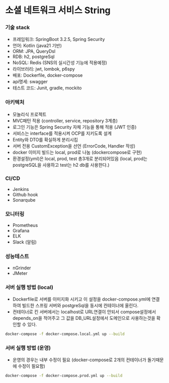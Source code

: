 # 소셜 네트워크 서비스 String

### 기술 stack
- 프레임워크: SpringBoot 3.2.5, Spring Security
- 언어: Kotlin (java21 기반)
- ORM: JPA, QueryDsl
- RDB: h2, postgreSql
- NoSQL: Redis (SNS의 실시간성 기능에 적용예정)
- 라이브러리: jwt, lombok, p6spy
- 배포: Dockerfile, docker-compose
- api명세: swagger
- 테스트 코드: Junit, gradle, mockito

### 아키텍처
- 모놀리식 프로젝트
- MVC패턴 적용 (controller, service, repository 3계층)
- 로그인 기능은 Spring Security 자체 기능을 통해 적용 (JWT 인증)
- 서비스는 interface를 적용시켜 OCP를 지키도록 설계
- Entity와 DTO를 확실하게 분리시킴
- 서버 전용 CustomException을 선언 (ErrorCode, Handler 작성)
- docker 이미지 빌드는 local, prod로 나눔 (dockercompose로 구현)
- 환경설정(yml)은 local, prod, test 총3개로 분리되어있음 (local, prod는 postgreSQL을 사용하고 test는 h2 db를 사용한다.)

### CI/CD
- Jenkins
- Github hook
- Sonarqube

### 모니터링
- Prometheus
- Grafana
- ELK
- Slack (알림)

### 성능테스트
- nGrinder
- JMeter

### 서버 실행 방법 (local)
- Dockerfile로 서버를 이미지화 시키고 이 설정을 docker-compose.yml에 연결하여 빌드한 스프링 서버와 postgreSql을 동시에 컨테이너에 올린다.
- 컨테이너로 킨 서버에서는 localhost로 URL연결이 안되서 compose설정에서 depends_on을 적어주고 그 값을 DB_URL설정에서 도메인으로 사용하는것을 확인할 수 있다.
```bash
docker-compose -f docker-compose.local.yml up --build
```

### 서버 실행 방법 (운영)
- 운영의 경우는 내부 수정이 필요 (docker-compose로 2개의 컨테이너가 돌기때문에 수정이 필요함)
```bash
docker-compose -f docker-compose.prod.yml up --build
```
